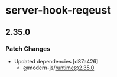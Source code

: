 # server-hook-reqeust

## 2.35.0

### Patch Changes

- Updated dependencies [d87a426]
  - @modern-js/runtime@2.35.0
